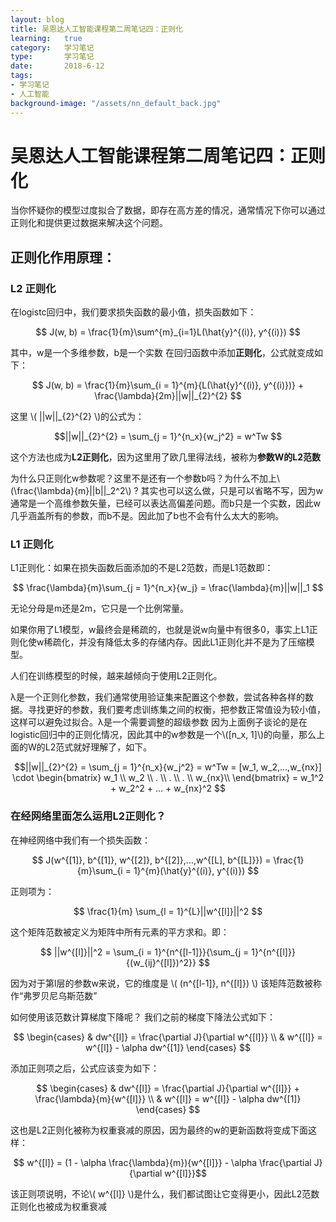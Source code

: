 ```yaml
---
layout: blog
title: 吴恩达人工智能课程第二周笔记四：正则化 
learning:   true
category:   学习笔记
type:       学习笔记
date:       2018-6-12
tags:
- 学习笔记
- 人工智能
background-image: "/assets/nn_default_back.jpg"
---
```


#  吴恩达人工智能课程第二周笔记四：正则化
当你怀疑你的模型过度拟合了数据，即存在高方差的情况，通常情况下你可以通过正则化和提供更过数据来解决这个问题。

## 正则化作用原理：

### L2 正则化
在logistc回归中，我们要求损失函数的最小值，损失函数如下： 

$$ J(w, b) = \frac{1}{m}\sum^{m}_{i=1}L(\hat{y}^{(i)}, y^{(i)}) $$

其中，w是一个多维参数，b是一个实数 
在回归函数中添加**正则化**，公式就变成如下：  

$$ J(w, b) = \frac{1}{m}\sum_{i = 1}^{m}{L(\hat{y}^{(i)}, y^{(i)})} + \frac{\lambda}{2m}||w||_{2}^{2} $$

这里 \\( ||w||_{2}^{2} \\)的公式为：  

$$||w||_{2}^{2} = \sum_{j = 1}^{n_x}{w_j^2} = w^Tw $$

这个方法也成为**L2正则化**，因为这里用了欧几里得法线，被称为**参数W的L2范数**

为什么只正则化w参数呢？这里不是还有一个参数b吗？为什么不加上\\(\frac{\lambda}{m}||b||_2^2\\) ?
其实也可以这么做，只是可以省略不写，因为w通常是一个高维参数矢量，已经可以表达高偏差问题。而b只是一个实数，因此w几乎涵盖所有的参数，而b不是。因此加了b也不会有什么太大的影响。

### L1 正则化
L1正则化：如果在损失函数后面添加的不是L2范数，而是L1范数即：

$$ \frac{\lambda}{m}\sum_{j = 1}^{n_x}{w_j} = \frac{\lambda}{m}||w||_1 $$

无论分母是m还是2m，它只是一个比例常量。

如果你用了L1模型，w最终会是稀疏的，也就是说w向量中有很多0，事实上L1正则化使w稀疏化，并没有降低太多的存储内存。因此L1正则化并不是为了压缩模型。

人们在训练模型的时候，越来越倾向于使用L2正则化。

λ是一个正则化参数，我们通常使用验证集来配置这个参数，尝试各种各样的数据。寻找更好的参数，我们要考虑训练集之间的权衡，把参数正常值设为较小值，这样可以避免过拟合。λ是一个需要调整的超级参数
因为上面例子谈论的是在logistic回归中的正则化情况，因此其中的w参数是一个\\([n_x, 1]\\)的向量，那么上面的W的L2范式就好理解了，如下。

$$||w||_{2}^{2} = \sum_{j = 1}^{n_x}{w_j^2} = w^Tw = [w_1, w_2,...,w_{nx}] \cdot \begin{bmatrix}
w_1 \\ 
w_2 \\
. \\
. \\
. \\
w_{nx}\\
\end{bmatrix}  = w_1^2 + w_2^2 + ... + w_{nx}^2 $$

### 在经网络里面怎么运用L2正则化？

在神经网络中我们有一个损失函数：

$$ J(w^{[1]}, b^{[1]}, w^{[2]}, b^{[2]},...,w^{[L], b^{[L]}}) = \frac{1}{m}\sum_{i = 1}^{m}(\hat{y}^{(i)}, y^{(i)}) $$

正则项为：

$$ \frac{1}{m} \sum_{l = 1}^{L}||w^{[l]}||^2 $$

这个矩阵范数被定义为矩阵中所有元素的平方求和。即：

$$ ||w^{[l]}||^2 = \sum_{i = 1}^{n^{[l-1]}}{\sum_{j = 1}^{n^{[l]}}{(w_{ij}^{[l]})^2}} $$

因为对于第l层的参数w来说，它的维度是 \\( (n^{[l-1]}, n^{[l]}) \\)
该矩阵范数被称作“弗罗贝尼乌斯范数”

如何使用该范数计算梯度下降呢？
我们之前的梯度下降法公式如下：

$$
\begin{cases}
 & dw^{[l]} = \frac{\partial J}{\partial w^{[l]}} \\  
 & w^{[l]} = w^{[l]} - \alpha dw^{[1]}
\end{cases}
$$

添加正则项之后，公式应该变为如下：

$$
\begin{cases}
 & dw^{[l]} = \frac{\partial J}{\partial w^{[l]}} + \frac{\lambda}{m}{w^{[l]}} \\  
 & w^{[l]} = w^{[l]} - \alpha dw^{[1]}
\end{cases}
$$

这也是L2正则化被称为权重衰减的原因，因为最终的w的更新函数将变成下面这样：  

$$ w^{[l]} = (1 - \alpha \frac{\lambda}{m}){w^{[l]}} - \alpha \frac{\partial J}{\partial w^{[l]}}$$

该正则项说明，不论\\( w^{[l]} \\)是什么，我们都试图让它变得更小，因此L2范数正则化也被成为权重衰减